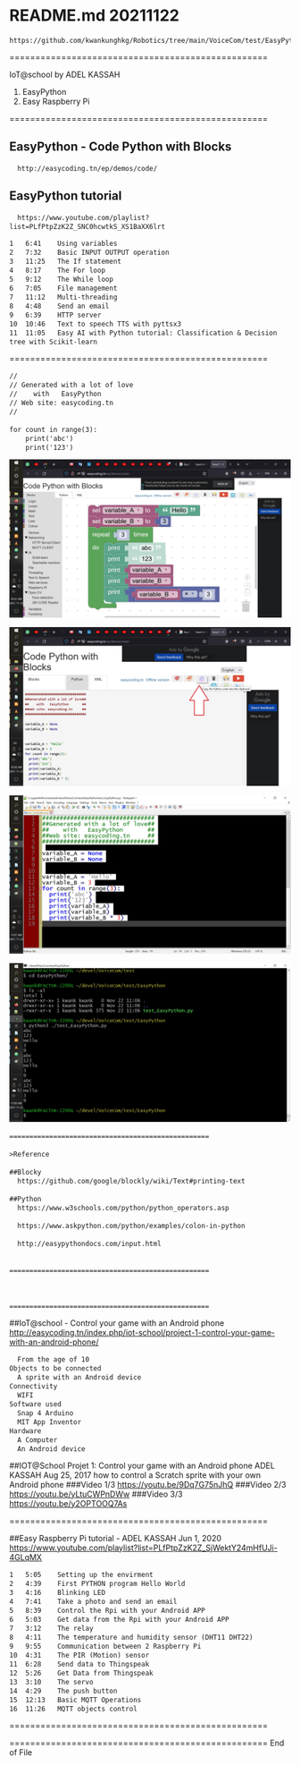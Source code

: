 # README.md 20211122
    https://github.com/kwankunghkg/Robotics/tree/main/VoiceCom/test/EasyPython

==================================================

IoT@school by ADEL KASSAH 
1. EasyPython
2. Easy Raspberry Pi

==================================================

## EasyPython - Code Python with Blocks 
      http://easycoding.tn/ep/demos/code/

## EasyPython tutorial 
      https://www.youtube.com/playlist?list=PLfPtpZzK2Z_SNC0hcwtkS_XS1BaXX6lrt
```
1   6:41    Using variables  
2   7:32    Basic INPUT OUTPUT operation  
3	11:25	The If statement  
4	8:17	The For loop 
5	9:12	The While loop 
6	7:05	File management 
7	11:12	Multi-threading 
8	4:48	Send an email 
9	6:39	HTTP server 
10	10:46	Text to speech TTS with pyttsx3 
11	11:05	Easy AI with Python tutorial: Classification & Decision tree with Scikit-learn 
```

==================================================

```
// 
// Generated with a lot of love 
//    with   EasyPython       
// Web site: easycoding.tn     
// 

for count in range(3): 
    print('abc') 
    print('123') 
```

![test_EasyPython_1](./EasyPython_demo_1_20211122.jpg "test_EasyPython 1")

![test_EasyPython_2](./EasyPython_demo_2_20211122.jpg "test_EasyPython 1")

![test_EasyPython_3](./EasyPython_demo_3_20211122.jpg "test_EasyPython 1")

![test_EasyPython_4](./EasyPython_demo_4_20211122.jpg "test_EasyPython 1")

```
==================================================

>Reference

##Blocky
  https://github.com/google/blockly/wiki/Text#printing-text
  
##Python 
  https://www.w3schools.com/python/python_operators.asp
  
  https://www.askpython.com/python/examples/colon-in-python
  
  http://easypythondocs.com/input.html


==================================================



==================================================
```
##IoT@school - Control your game with an Android phone
  http://easycoding.tn/index.php/iot-school/project-1-control-your-game-with-an-android-phone/
```  
  From the age of 10
Objects to be connected
  A sprite with an Android device
Connectivity
  WIFI
Software used 				
  Snap 4 Arduino
  MIT App Inventor
Hardware 
  A Computer
  An Android device
```

##IOT@School Projet 1: Control your game with an Android phone
  ADEL KASSAH Aug 25, 2017
  how to control a Scratch sprite with your own Android phone
###Video 1/3
  https://youtu.be/9Dq7G75nJhQ
###Video 2/3
  https://youtu.be/yLtuCWPnDWw
###Video 3/3	
  https://youtu.be/y2OPTOOQ7As


==================================================

##Easy Raspberry Pi tutorial - ADEL KASSAH Jun 1, 2020
  https://www.youtube.com/playlist?list=PLfPtpZzK2Z_SjWektY24mHfUJi-4GLqMX
```
1	5:05	Setting up the envirment
2	4:39	First PYTHON program Hello World
3	4:16	Blinking LED
4	7:41	Take a photo and send an email
5	8:39	Control the Rpi with your Android APP
6	5:03	Get data from the Rpi with your Android APP
7	3:12	The relay
8	4:11	The temperature and humidity sensor (DHT11 DHT22)
9	9:55	Communication between 2 Raspberry Pi
10	4:31	The PIR (Motion) sensor
11	6:28	Send data to Thingspeak
12	5:26	Get Data from Thingspeak
13	3:10	The servo
14	4:29	The push button
15	12:13	Basic MQTT Operations
16	11:26	MQTT objects control
```

==================================================



==================================================
End of File
